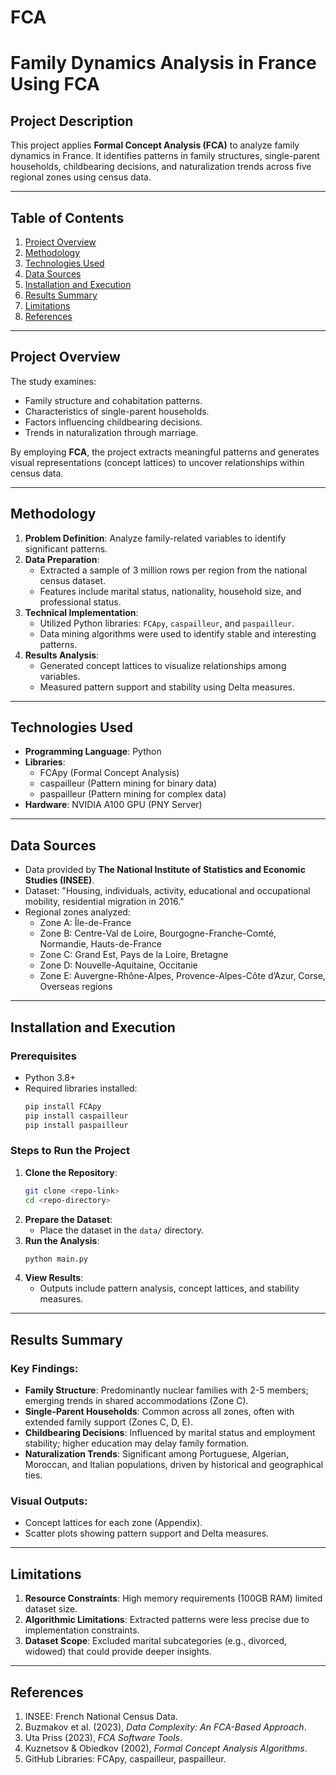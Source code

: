 # FCA
# Family Dynamics Analysis in France Using FCA

## Project Description
This project applies **Formal Concept Analysis (FCA)** to analyze family dynamics in France. It identifies patterns in family structures, single-parent households, childbearing decisions, and naturalization trends across five regional zones using census data.

---
## Table of Contents
1. [Project Overview](#project-overview)
2. [Methodology](#methodology)
3. [Technologies Used](#technologies-used)
4. [Data Sources](#data-sources)
5. [Installation and Execution](#installation-and-execution)
6. [Results Summary](#results-summary)
7. [Limitations](#limitations)
8. [References](#references)

---
## Project Overview
The study examines:
- Family structure and cohabitation patterns.
- Characteristics of single-parent households.
- Factors influencing childbearing decisions.
- Trends in naturalization through marriage.

By employing **FCA**, the project extracts meaningful patterns and generates visual representations (concept lattices) to uncover relationships within census data.

---
## Methodology
1. **Problem Definition**: Analyze family-related variables to identify significant patterns.
2. **Data Preparation**:
   - Extracted a sample of 3 million rows per region from the national census dataset.
   - Features include marital status, nationality, household size, and professional status.
3. **Technical Implementation**:
   - Utilized Python libraries: `FCApy`, `caspailleur`, and `paspailleur`.
   - Data mining algorithms were used to identify stable and interesting patterns.
4. **Results Analysis**:
   - Generated concept lattices to visualize relationships among variables.
   - Measured pattern support and stability using Delta measures.

---
## Technologies Used
- **Programming Language**: Python
- **Libraries**:
   - FCApy (Formal Concept Analysis)
   - caspailleur (Pattern mining for binary data)
   - paspailleur (Pattern mining for complex data)
- **Hardware**: NVIDIA A100 GPU (PNY Server)

---
## Data Sources
- Data provided by **The National Institute of Statistics and Economic Studies (INSEE)**.
- Dataset: "Housing, individuals, activity, educational and occupational mobility, residential migration in 2016."
- Regional zones analyzed:
   - Zone A: Île-de-France
   - Zone B: Centre-Val de Loire, Bourgogne-Franche-Comté, Normandie, Hauts-de-France
   - Zone C: Grand Est, Pays de la Loire, Bretagne
   - Zone D: Nouvelle-Aquitaine, Occitanie
   - Zone E: Auvergne-Rhône-Alpes, Provence-Alpes-Côte d’Azur, Corse, Overseas regions

---
## Installation and Execution
### Prerequisites
- Python 3.8+
- Required libraries installed:
   ```bash
   pip install FCApy
   pip install caspailleur
   pip install paspailleur
   ```

### Steps to Run the Project
1. **Clone the Repository**:
   ```bash
   git clone <repo-link>
   cd <repo-directory>
   ```
2. **Prepare the Dataset**:
   - Place the dataset in the `data/` directory.
3. **Run the Analysis**:
   ```bash
   python main.py
   ```
4. **View Results**:
   - Outputs include pattern analysis, concept lattices, and stability measures.

---
## Results Summary
### Key Findings:
- **Family Structure**: Predominantly nuclear families with 2-5 members; emerging trends in shared accommodations (Zone C).
- **Single-Parent Households**: Common across all zones, often with extended family support (Zones C, D, E).
- **Childbearing Decisions**: Influenced by marital status and employment stability; higher education may delay family formation.
- **Naturalization Trends**: Significant among Portuguese, Algerian, Moroccan, and Italian populations, driven by historical and geographical ties.

### Visual Outputs:
- Concept lattices for each zone (Appendix).
- Scatter plots showing pattern support and Delta measures.

---
## Limitations
1. **Resource Constraints**: High memory requirements (100GB RAM) limited dataset size.
2. **Algorithmic Limitations**: Extracted patterns were less precise due to implementation constraints.
3. **Dataset Scope**: Excluded marital subcategories (e.g., divorced, widowed) that could provide deeper insights.

---
## References
1. INSEE: French National Census Data.
2. Buzmakov et al. (2023), *Data Complexity: An FCA-Based Approach*.
3. Uta Priss (2023), *FCA Software Tools*. 
4. Kuznetsov & Obiedkov (2002), *Formal Concept Analysis Algorithms*.
5. GitHub Libraries: FCApy, caspailleur, paspailleur.

